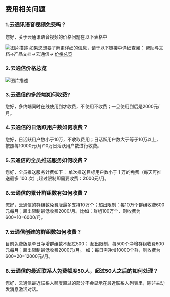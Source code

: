 ## 费用相关问题 ##
### 1.云通讯语音视频免费吗？
您好，关于云通讯语音视频的价格问题在以下表格中

![图片描述](//bot1024-1253841380.file.myqcloud.com/b8c88158eb7f11e7b2b75254000ab150.png)
如果您想要了解更详细的信息，请于以下链接中详细查阅：
帮助与文档->产品文档->云通信-> [价格总览](https://cloud.tencent.com/document/product/269/11673)

### 2.云通信价格总览
![图片描述](//bot1024-1253841380.file.myqcloud.com/1a0a1a28f9a211e7a6fe5254000ab150.png)

### 3.云通信的多终端如何收费?
您好，多终端同时在线使用到才收费，不使用不收费；一旦使用到后是2000元/月。

### 4.云通信的日活跃用户数如何收费？
您好，日活跃用户数小于10万，不收取费用；日活跃用户数大于等于10万以上，按照每10000元/月/10万日活跃用户数进行收费。

### 5.云通信的全员推送服务如何收费？
您好，全员推送服务计费如下：
单次推送目标用户数小于 1 万的免费（每天可推送最多 100 次）;超过限制即需要收费：2000元/月。

### 6.云通信的累计群组数有如何收费？
您好，云通信的群组数免费版最多支持10万个；超出限制：每10万个群组收费600元每月；超出限制最低收费2000/月。比如：群组100万个，则收费为600*10=6000/月。

### 7.云通信创建的群组数如何收费？
目前免费版是单日净增群组数不超过500；
超出限制，每500个净增群组收费600元每月；超出限制最低收费2000元/月。
如：每日需净增10000个群，则收费为600*20=12000元/月。

### 8.云通信的最近联系人免费额度50人，超过50人之后的如何处理？
您好，云通信最近联系人额度超过的部分不会显示在最近联系人列表里，除非主动发消息激活对话。
